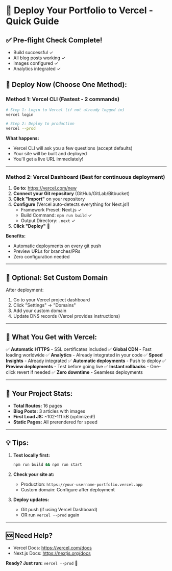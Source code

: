 # 🚀 Deploy Your Portfolio to Vercel - Quick Guide

## ✅ Pre-flight Check Complete!
- Build successful ✓
- All blog posts working ✓
- Images configured ✓
- Analytics integrated ✓

## 🎯 Deploy Now (Choose One Method):

### Method 1: Vercel CLI (Fastest - 2 commands)

```bash
# Step 1: Login to Vercel (if not already logged in)
vercel login

# Step 2: Deploy to production
vercel --prod
```

**What happens:**
- Vercel CLI will ask you a few questions (accept defaults)
- Your site will be built and deployed
- You'll get a live URL immediately!

---

### Method 2: Vercel Dashboard (Best for continuous deployment)

1. **Go to:** https://vercel.com/new
2. **Connect your Git repository** (GitHub/GitLab/Bitbucket)
3. **Click "Import"** on your repository
4. **Configure** (Vercel auto-detects everything for Next.js!)
   - Framework Preset: Next.js ✓
   - Build Command: `npm run build` ✓
   - Output Directory: `.next` ✓
5. **Click "Deploy"** 🚀

**Benefits:**
- Automatic deployments on every git push
- Preview URLs for branches/PRs
- Zero configuration needed

---

## 📝 Optional: Set Custom Domain

After deployment:
1. Go to your Vercel project dashboard
2. Click "Settings" → "Domains"
3. Add your custom domain
4. Update DNS records (Vercel provides instructions)

---

## 🎉 What You Get with Vercel:

✅ **Automatic HTTPS** - SSL certificates included
✅ **Global CDN** - Fast loading worldwide
✅ **Analytics** - Already integrated in your code
✅ **Speed Insights** - Already integrated
✅ **Automatic deployments** - Push to deploy
✅ **Preview deployments** - Test before going live
✅ **Instant rollbacks** - One-click revert if needed
✅ **Zero downtime** - Seamless deployments

---

## 🔧 Your Project Stats:

- **Total Routes:** 16 pages
- **Blog Posts:** 3 articles with images
- **First Load JS:** ~102-111 kB (optimized!)
- **Static Pages:** All prerendered for speed

---

## 💡 Tips:

1. **Test locally first:**
   ```bash
   npm run build && npm run start
   ```

2. **Check your site at:**
   - Production: `https://your-username-portfolio.vercel.app`
   - Custom domain: Configure after deployment

3. **Deploy updates:**
   - Git push (if using Vercel Dashboard)
   - OR run `vercel --prod` again

---

## 🆘 Need Help?

- Vercel Docs: https://vercel.com/docs
- Next.js Docs: https://nextjs.org/docs

**Ready? Just run:** `vercel --prod` 🚀
